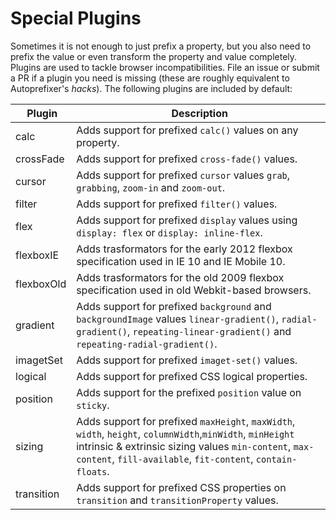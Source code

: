 # Special Plugins
Sometimes it is not enough to just prefix a property, but you also need to prefix the value or even transform the property and value completely. Plugins are used to tackle browser incompatibilities. File an issue or submit a PR if a plugin you need is missing (these are roughly equivalent to Autoprefixer's *hacks*). The following plugins are included by default:


| Plugin | Description |
| ------ | ------------ |
| calc | Adds support for prefixed `calc()` values on any property. |
| crossFade | Adds support for prefixed `cross-fade()` values. |
| cursor | Adds support for prefixed `cursor` values `grab`, `grabbing`, `zoom-in` and `zoom-out`. |
| filter | Adds support for prefixed `filter()` values. |
| flex | Adds support for prefixed `display` values using `display: flex` or `display: inline-flex`. |
| flexboxIE | Adds trasformators for the early 2012 flexbox specification used in IE 10 and IE Mobile 10. |
| flexboxOld | Adds trasformators for the old 2009 flexbox specification used in old Webkit-based browsers. |
| gradient | Adds support for prefixed `background` and `backgroundImage` values `linear-gradient()`, `radial-gradient()`, `repeating-linear-gradient()` and `repeating-radial-gradient()`. |
| imagetSet | Adds support for prefixed `imaget-set()` values. |
| logical | Adds support for prefixed CSS logical properties. |
| position | Adds support for the prefixed `position` value on `sticky`. |
| sizing | Adds support for prefixed `maxHeight`, `maxWidth`, `width`, `height`, `columnWidth`,`minWidth`, `minHeight` intrinsic & extrinsic sizing values `min-content`, `max-content`, `fill-available`, `fit-content`, `contain-floats`. |
| transition | Adds support for prefixed CSS properties on `transition` and `transitionProperty` values. |
